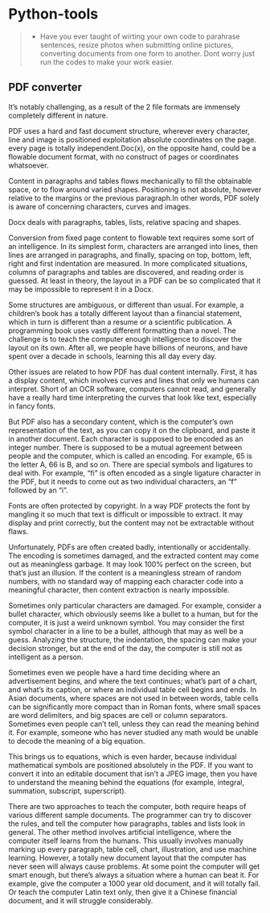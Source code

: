 # Python-tools
>- Have you ever taught of wirting your own code to parahrase sentences, resize photos when submitting online pictures, converting documents from one form to another. Dont worry just run the codes to make your work easier.

## PDF converter
It’s notably challenging, as a result of the 2 file formats are immensely completely different in nature.

PDF uses a hard and fast document structure, wherever every character, line and image is positioned exploitation absolute coordinates on the page. every page is totally independent.Doc(x), on the opposite hand, could be a flowable document format, with no construct of pages or coordinates whatsoever. 

Content in paragraphs and tables flows mechanically to fill the obtainable space, or to flow around varied shapes. Positioning is not absolute, however relative to the margins or the previous paragraph.In other words, PDF solely is aware of concerning characters, curves and images. 

Docx deals with paragraphs, tables, lists, relative spacing and shapes.

Conversion from fixed page content to flowable text requires some sort of an intelligence. In its simplest form, characters are arranged into lines, then lines are arranged in paragraphs, and finally, spacing on top, bottom, left, right and first indentation are measured. In more complicated situations, columns of paragraphs and tables are discovered, and reading order is guessed. At least in theory, the layout in a PDF can be so complicated that it may be impossible to represent it in a Docx.

Some structures are ambiguous, or different than usual. For example, a children’s book has a totally different layout than a financial statement, which in turn is different than a resume or a scientific publication. A programming book uses vastly different formatting than a novel. The challenge is to teach the computer enough intelligence to discover the layout on its own. After all, we people have billions of neurons, and have spent over a decade in schools, learning this all day every day.

Other issues are related to how PDF has dual content internally. First, it has a display content, which involves curves and lines that only we humans can interpret. Short of an OCR software, computers cannot read, and generally have a really hard time interpreting the curves that look like text, especially in fancy fonts.

But PDF also has a secondary content, which is the computer’s own representation of the text, as you can copy it on the clipboard, and paste it in another document. Each character is supposed to be encoded as an integer number. There is supposed to be a mutual agreement between people and the computer, which is called an encoding. For example, 65 is the letter A, 66 is B, and so on. There are special symbols and ligatures to deal with. For example,
“fi” is often encoded as a single ligature character in the PDF, but it needs to come out as two individual characters, an “f” followed by an “i”.

Fonts are often protected by copyright. In a way PDF protects the font by mangling it so much that text is difficult or impossible to extract. It may display and print correctly, but the content may not be extractable without flaws.

Unfortunately, PDFs are often created badly, intentionally or accidentally. The encoding is sometimes damaged, and the extracted content may come out as meaningless garbage. It may look 100% perfect on the screen, but that’s just an illusion. If the content is a meaningless stream of random numbers, with no standard way of mapping each character code into a meaningful character, then content extraction is nearly impossible.

Sometimes only particular characters are damaged. For example, consider a bullet character, which obviously seems like a bullet to a human, but for the computer, it is just a weird unknown symbol. You may consider the first symbol character in a line to be a bullet, although that may as well be a guess. Analyzing the structure, the indentation, the spacing can make your decision stronger, but at the end of the day, the computer is still not as intelligent as a person.

Sometimes even we people have a hard time deciding where an advertisement begins, and where the text continues; what’s part of a chart, and what’s its caption, or where an individual table cell begins and ends. In Asian documents, where spaces are not used in between words, table cells can be significantly more compact than in Roman fonts, where small spaces are word delimiters, and big spaces are cell or column separators. Sometimes even people can’t tell, unless they can read the meaning behind it. For example, someone who has never studied any math would be unable to decode the meaning of a big equation.

This brings us to equations, which is even harder, because individual mathematical symbols are positioned absolutely in the PDF. If you want to convert it into an editable document that isn’t a JPEG image, then you have to understand the meaning behind the equations (for example, integral, summation, subscript, superscript).

There are two approaches to teach the computer, both require heaps of various different sample documents. The programmer can try to discover the rules, and tell the computer how paragraphs, tables and lists look in general. The other method involves artificial intelligence, where the computer itself learns from the humans. This usually involves manually marking up every paragraph, table cell, chart, illustration, and use machine learning. However, a totally new document layout that the computer has never seen will always cause problems. At some point the computer will get smart enough, but there’s always a situation where a human can beat it. For example, give the computer a 1000 year old document, and it will totally fail. Or teach the computer Latin text only, then give it a Chinese financial document, and it will struggle considerably.

